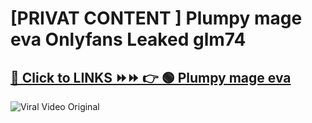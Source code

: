 
 # [PRIVAT CONTENT ] Plumpy mage eva Onlyfans Leaked glm74

## <h2><a href="https://clipsfans.com/Plumpy_mage_eva&ref=git">🔗 Click to LINKS ⏩⏩ 👉 🟢 Plumpy mage eva </a></h2>

<a href="https://clipsfans.com/Plumpy_mage_eva&ref=git" rel="nofollow" data-target="animated-image.originalLink"><img src="https://i.ibb.co.com/xMMVF88/686577567.gif" alt="Viral Video Original" style="max-width: 100%; display: inline-block;" data-target="animated-image.originalImage"></a>

